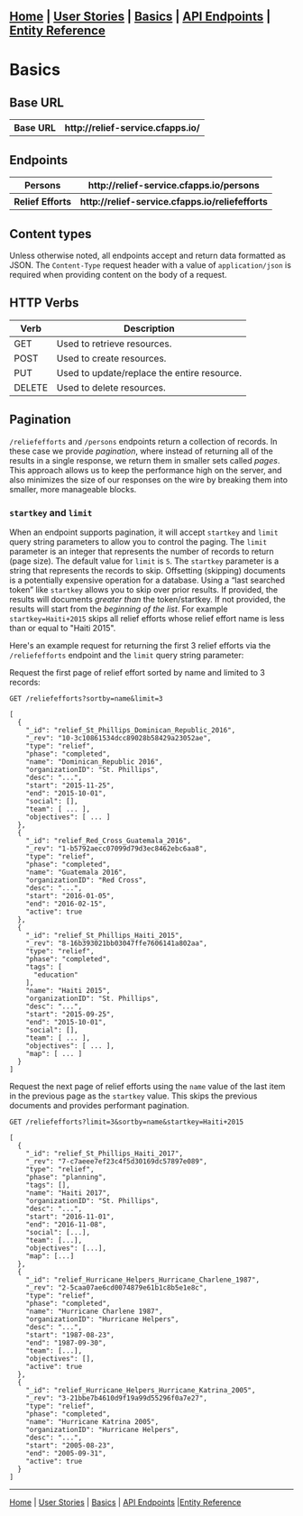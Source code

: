 [Home](/README.md)  |  [User Stories](/user-stories.md)  |  [Basics](/basics.md)  |  [API Endpoints](/api.md)  |  [Entity Reference](/entity-reference.md)
---


# Basics

## Base URL

<table>
  <tr>
    <th>Base URL</th>
    <th>http://relief-service.cfapps.io/</th>
  </tr>
</table>

## Endpoints

<table>
  <tr>
    <th>Persons</th>
    <th>http://relief-service.cfapps.io/persons</th>
  </tr>
  <tr>
    <th>Relief Efforts</th>
    <th>http://relief-service.cfapps.io/reliefefforts</th>
  </tr>
</table>

## Content types

Unless otherwise noted, all endpoints accept and return data formatted as JSON. The `Content-Type` request header with a value of `application/json` is required when providing content on the body of a request.

## HTTP Verbs

<table>
    <thead>
          <tr>
              <th>Verb</th>
              <th>Description</th>
          </tr>
      </thead>
      <tbody>
        <tr>
            <td>GET</td>
            <td>Used to retrieve resources.</td>
        </tr>
        <tr>
            <td>POST</td>
            <td>Used to create resources.</td>
        </tr>
        <tr>
            <td>PUT</td>
            <td>Used to update/replace the entire resource.</td>
        </tr>
        <tr>
            <td>DELETE</td>
            <td>Used to delete resources.</td>
        </tr>
      </tbody>
  </table>

## Pagination

`/reliefefforts` and `/persons` endpoints return a collection of records.  In these case we provide _pagination_, where instead of returning all of the results in a single response, we return them in smaller sets called _pages_. This approach allows us to keep the performance high on the server, and also minimizes the size of our responses on the wire by breaking them into smaller, more manageable blocks.

### `startkey` and `limit`

When an endpoint supports pagination, it will accept `startkey` and `limit` query string parameters to allow you to control the paging. The `limit` parameter is an integer that represents the number of records to return (page size). The default value for `limit` is `5`. The `startkey` parameter is a string that represents the records to skip.  Offsetting (skipping) documents is a potentially expensive operation for a database. Using a “last searched token” like `startkey` allows you to skip over prior results. If provided, the results will documents _greater than_ the token/startkey.  If not provided, the results will start from the _beginning of the list_. For example `startkey=Haiti+2015` skips all relief efforts whose relief effort name is less than or equal to "Haiti 2015".

Here's an example request for returning the first 3 relief efforts via the `/reliefefforts` endpoint and the `limit` query string parameter:

Request the first page of relief effort sorted by name and limited to 3 records:

```
GET /reliefefforts?sortby=name&limit=3

[
  {
    "_id": "relief_St_Phillips_Dominican_Republic_2016",
    "_rev": "10-3c10861534dcc89028b58429a23052ae",
    "type": "relief",
    "phase": "completed",
    "name": "Dominican_Republic 2016",
    "organizationID": "St. Phillips",
    "desc": "...",
    "start": "2015-11-25",
    "end": "2015-10-01",
    "social": [],
    "team": [ ... ],
    "objectives": [ ... ]
  },
  {
    "_id": "relief_Red_Cross_Guatemala_2016",
    "_rev": "1-b5792aecc07099d79d3ec8462ebc6aa8",
    "type": "relief",
    "phase": "completed",
    "name": "Guatemala 2016",
    "organizationID": "Red Cross",
    "desc": "...",
    "start": "2016-01-05",
    "end": "2016-02-15",
    "active": true
  },
  {
    "_id": "relief_St_Phillips_Haiti_2015",
    "_rev": "8-16b393021bb03047ffe7606141a802aa",
    "type": "relief",
    "phase": "completed",
    "tags": [
      "education"
    ],
    "name": "Haiti 2015",
    "organizationID": "St. Phillips",
    "desc": "...",
    "start": "2015-09-25",
    "end": "2015-10-01",
    "social": [],
    "team": [ ... ],
    "objectives": [ ... ],
    "map": [ ... ]
  }
]
```

Request the next page of relief efforts using the `name` value of the last item in the previous page as the `startkey` value.  This skips the previous documents and provides performant pagination.  

```
GET /reliefefforts?limit=3&sortby=name&startkey=Haiti+2015

[
  {
    "_id": "relief_St_Phillips_Haiti_2017",
    "_rev": "7-c7aeee7ef23c4f5d30169dc57897e089",
    "type": "relief",
    "phase": "planning",
    "tags": [],
    "name": "Haiti 2017",
    "organizationID": "St. Phillips",
    "desc": "...",
    "start": "2016-11-01",
    "end": "2016-11-08",
    "social": [...],
    "team": [...],
    "objectives": [...],
    "map": [...]
  },
  {
    "_id": "relief_Hurricane_Helpers_Hurricane_Charlene_1987",
    "_rev": "2-5caa07ae6cd0074879e61b1c8b5e1e8c",
    "type": "relief",
    "phase": "completed",
    "name": "Hurricane Charlene 1987",
    "organizationID": "Hurricane Helpers",
    "desc": "...",
    "start": "1987-08-23",
    "end": "1987-09-30",
    "team": [...],
    "objectives": [],
    "active": true
  },
  {
    "_id": "relief_Hurricane_Helpers_Hurricane_Katrina_2005",
    "_rev": "3-21bbe7b4610d9f19a99d55296f0a7e27",
    "type": "relief",
    "phase": "completed",
    "name": "Hurricane Katrina 2005",
    "organizationID": "Hurricane Helpers",
    "desc": "...",
    "start": "2005-08-23",
    "end": "2005-09-31",
    "active": true
  }
]
```

---
[Home](/README.md)  |  [User Stories](/user-stories.md)  |  [Basics](/basics.md)  |  [API Endpoints](/api.md)  |[Entity Reference](/entity-reference.md)
